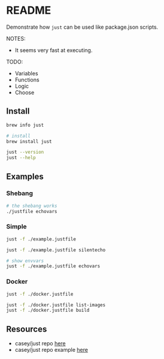 # README

Demonstrate how `just` can be used like package.json scripts.  

NOTES:

* It seems very fast at executing.  

TODO:

* Variables
* Functions
* Logic
* Choose

## Install

```sh
brew info just

# install
brew install just

just --version  
just --help    
```

## Examples

### Shebang

```sh
# the shebang works
./justfile echovars
```

### Simple

```sh
just -f ./example.justfile

just -f ./example.justfile silentecho  

# show envvars
just -f ./example.justfile echovars           
```

### Docker

```sh
just -f ./docker.justfile

just -f ./docker.justfile list-images
just -f ./docker.justfile build
```

## Resources

* casey/just repo [here](https://github.com/casey/just)  
* casey/just repo example [here](https://github.com/casey/just/blob/master/justfile)  
